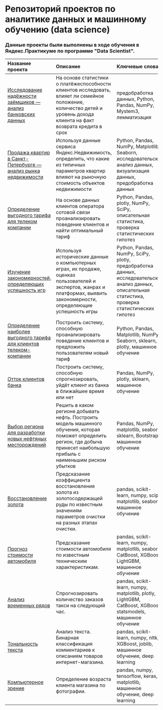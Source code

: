 # Репозиторий проектов по аналитике данных и машинному обучению (data science)

### Данные проекты были выполнены в ходе обучения в Яндекс.Практикуме по программе "Data Scientist".

| Название проекта | Описание | Ключевые слова |
|:----|:----|:----------|
| [Исследование надёжности заёмщиков — анализ банковских данных](https://github.com/droidkos/yandex-praktikum-projects/tree/main/01_borrowers_solvency_analysis) | На основе статистики о платёжеспособности клиентов исследовать, влияет ли семейное положение, количество детей и уровень дохода клиента на факт возврата кредита в срок | предобработка данных, Python, Pandas, NumPy, Mystem3, лемматизация |
| [Продажа квартир в Санкт-Петербурге — анализ рынка недвижимости](https://github.com/droidkos/yandex-praktikum-projects/tree/main/02_real_estate) | Используя данные сервиса Яндекс.Недвижимость, определить, что какие из типичных параметров квартир влияют на рыночную стоимость объектов недвижимости | Python, Pandas, NumPy, Matplotlib, Seaborn, исследовательский анализ данных, визуализация данных, предобработка данных |
| [Определение выгодного тарифа для телеком компании](https://github.com/droidkos/yandex-praktikum-projects/tree/main/03_mobile_tariffs) | На основе данных клиентов оператора сотовой связи проанализировать поведение клиентов и найти оптимальный тариф | Python, Pandas, plotly, NumPy, SciPy, описательная статистика, проверка статистических гипотез |
| [Изучение закономерностей, определяющих успешность игр](https://github.com/droidkos/yandex-praktikum-projects/tree/main/04_computer_games) | Используя исторические данные о компьютерных играх, их продаже, оценках пользователей и экспертов, жанрах и платформах, выявить закономерности, определяющие успешность игры | Python, Pandas, NumPy, SciPy, plotly, предобработка данных, исследовательский анализ данных, описательная статистика, проверка статистических гипотез |
| [Определение наиболее выгодного тарифа для клиентов телеком-компании](https://github.com/droidkos/yandex-praktikum-projects/tree/main/05_mobile_tariff_recommendations) | Построить систему, способную проанализировать поведение клиентов и предложить пользователям новый тариф | Python, Pandas, Matplotlib, NumPy, Seaborn, sklearn, plotly, машинное обучение |
| [Отток клиентов банка](https://github.com/droidkos/yandex-praktikum-projects/tree/main/06_bank_customer_churn) | Построить систему, способную спрогнозировать, уйдёт клиент из банка в ближайшее время или нет | Pandas, NumPy, plotly, sklearn, машинное обучение |
| [Выбор региона для разработки новых нефтяных месторождений](https://github.com/droidkos/yandex-praktikum-projects/tree/main/07_oil_field_forecast) | Решить в каком регионе добывать нефть. Построить модель машинного обучения, которая поможет определить регион, где добыча принесет наибольшую прибыль с наименьшим риском убытков | Pandas, NumPy, matplotlib, seaborn, sklearn, Bootstrap, машинное обучение |
|[Восстановление золота](https://github.com/droidkos/yandex-praktikum-projects/tree/main/08_gold_recovery/)| Предсказание коэффициента восстановления золота из золотосодержащей руды по известным значениям параметров очистки на разных этапах очистки.| pandas, scikit-learn, numpy, scipy, matplotlib, seaborn, машинное обучение |
|[Прогноз стоимости автомобиля](https://github.com/droidkos/yandex-praktikum-projects/tree/main/09_insurance_data_encryption/)| Предсказание стоимости автомобиля по известным техническим характеристикам.| pandas, scikit-learn, numpy, matplotlib, seaborn, CatBoost, XGBoost, LightGBM, машинное обучение |
|[Анализ временных рядов](https://github.com/droidkos/yandex-praktikum-projects/tree/main/11_taxi_demand_forecast/)| Спрогнозировать количество заказов такси на следующий час.|pandas, scikit-learn, numpy, matplotlib, plotly, LightGBM, CatBoost, XGBoost, statsmodels, машинное обучение |
|[Тональность текста](https://github.com/droidkos/yandex-praktikum-projects/tree/main/12_comment_semantic_analysis/)| Анализ текста. Бинарная классификация комментариев к описаниям товаров интернет-магазина.| pandas, scikit-learn, numpy, nltk, XGBoost, joblib, машинное обучение, deep learning |
|[Компьютерное зрение](https://github.com/droidkos/yandex-praktikum-projects/tree/main.13_computer_vision/)| Определение возраста клиента магазина по фотографии.| pandas, numpy, tensorflow, keras, matplotlib, машинное обучение, deep learning |
